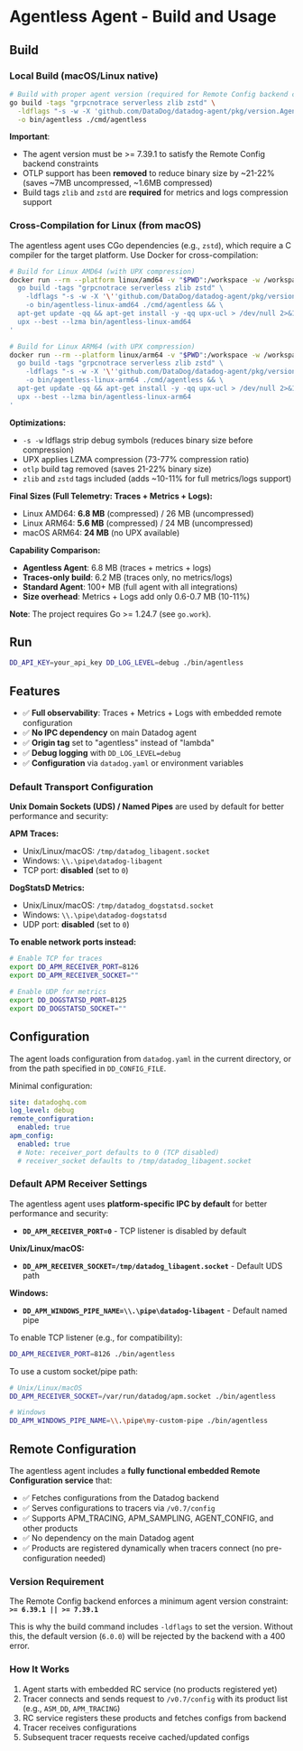 # Agentless Agent - Build and Usage

## Build

### Local Build (macOS/Linux native)

```bash
# Build with proper agent version (required for Remote Config backend compatibility)
go build -tags "grpcnotrace serverless zlib zstd" \
  -ldflags "-s -w -X 'github.com/DataDog/datadog-agent/pkg/version.AgentVersion=7.60.0'" \
  -o bin/agentless ./cmd/agentless
```

**Important**: 
- The agent version must be >= 7.39.1 to satisfy the Remote Config backend constraints
- OTLP support has been **removed** to reduce binary size by ~21-22% (saves ~7MB uncompressed, ~1.6MB compressed)
- Build tags `zlib` and `zstd` are **required** for metrics and logs compression support

### Cross-Compilation for Linux (from macOS)

The agentless agent uses CGo dependencies (e.g., `zstd`), which require a C compiler for the target platform. Use Docker for cross-compilation:

```bash
# Build for Linux AMD64 (with UPX compression)
docker run --rm --platform linux/amd64 -v "$PWD":/workspace -w /workspace golang:1.24 bash -c '
  go build -tags "grpcnotrace serverless zlib zstd" \
    -ldflags "-s -w -X '\''github.com/DataDog/datadog-agent/pkg/version.AgentVersion=7.60.0'\''" \
    -o bin/agentless-linux-amd64 ./cmd/agentless && \
  apt-get update -qq && apt-get install -y -qq upx-ucl > /dev/null 2>&1 && \
  upx --best --lzma bin/agentless-linux-amd64
'

# Build for Linux ARM64 (with UPX compression)
docker run --rm --platform linux/arm64 -v "$PWD":/workspace -w /workspace golang:1.24 bash -c '
  go build -tags "grpcnotrace serverless zlib zstd" \
    -ldflags "-s -w -X '\''github.com/DataDog/datadog-agent/pkg/version.AgentVersion=7.60.0'\''" \
    -o bin/agentless-linux-arm64 ./cmd/agentless && \
  apt-get update -qq && apt-get install -y -qq upx-ucl > /dev/null 2>&1 && \
  upx --best --lzma bin/agentless-linux-arm64
'
```

**Optimizations:**
- `-s -w` ldflags strip debug symbols (reduces binary size before compression)
- UPX applies LZMA compression (73-77% compression ratio)
- `otlp` build tag removed (saves 21-22% binary size)
- `zlib` and `zstd` tags included (adds ~10-11% for full metrics/logs support)

**Final Sizes (Full Telemetry: Traces + Metrics + Logs):**
- Linux AMD64: **6.8 MB** (compressed) / 26 MB (uncompressed)
- Linux ARM64: **5.6 MB** (compressed) / 24 MB (uncompressed)
- macOS ARM64: **24 MB** (no UPX available)

**Capability Comparison:**
- **Agentless Agent**: 6.8 MB (traces + metrics + logs)
- **Traces-only build**: 6.2 MB (traces only, no metrics/logs)
- **Standard Agent**: 100+ MB (full agent with all integrations)
- **Size overhead**: Metrics + Logs add only 0.6-0.7 MB (10-11%)

**Note**: The project requires Go >= 1.24.7 (see `go.work`).

## Run

```bash
DD_API_KEY=your_api_key DD_LOG_LEVEL=debug ./bin/agentless
```

## Features

- ✅ **Full observability**: Traces + Metrics + Logs with embedded remote configuration
- ✅ **No IPC dependency** on main Datadog agent  
- ✅ **Origin tag** set to "agentless" instead of "lambda"
- ✅ **Debug logging** with `DD_LOG_LEVEL=debug`
- ✅ **Configuration** via `datadog.yaml` or environment variables

### Default Transport Configuration

**Unix Domain Sockets (UDS) / Named Pipes** are used by default for better performance and security:

**APM Traces:**
- Unix/Linux/macOS: `/tmp/datadog_libagent.socket`
- Windows: `\\.\pipe\datadog-libagent`
- TCP port: **disabled** (set to `0`)

**DogStatsD Metrics:**
- Unix/Linux/macOS: `/tmp/datadog_dogstatsd.socket`
- Windows: `\\.\pipe\datadog-dogstatsd`
- UDP port: **disabled** (set to `0`)

**To enable network ports instead:**
```bash
# Enable TCP for traces
export DD_APM_RECEIVER_PORT=8126
export DD_APM_RECEIVER_SOCKET=""

# Enable UDP for metrics
export DD_DOGSTATSD_PORT=8125
export DD_DOGSTATSD_SOCKET=""
```

## Configuration

The agent loads configuration from `datadog.yaml` in the current directory, or from the path specified in `DD_CONFIG_FILE`.

Minimal configuration:
```yaml
site: datadoghq.com
log_level: debug
remote_configuration:
  enabled: true
apm_config:
  enabled: true
  # Note: receiver_port defaults to 0 (TCP disabled)
  # receiver_socket defaults to /tmp/datadog_libagent.socket
```

### Default APM Receiver Settings

The agentless agent uses **platform-specific IPC by default** for better performance and security:

- **`DD_APM_RECEIVER_PORT=0`** - TCP listener is disabled by default

**Unix/Linux/macOS:**
- **`DD_APM_RECEIVER_SOCKET=/tmp/datadog_libagent.socket`** - Default UDS path

**Windows:**
- **`DD_APM_WINDOWS_PIPE_NAME=\\.\pipe\datadog-libagent`** - Default named pipe

To enable TCP listener (e.g., for compatibility):
```bash
DD_APM_RECEIVER_PORT=8126 ./bin/agentless
```

To use a custom socket/pipe path:
```bash
# Unix/Linux/macOS
DD_APM_RECEIVER_SOCKET=/var/run/datadog/apm.socket ./bin/agentless

# Windows
DD_APM_WINDOWS_PIPE_NAME=\\.\pipe\my-custom-pipe ./bin/agentless
```

## Remote Configuration

The agentless agent includes a **fully functional embedded Remote Configuration service** that:
- ✅ Fetches configurations from the Datadog backend
- ✅ Serves configurations to tracers via `/v0.7/config`
- ✅ Supports APM_TRACING, APM_SAMPLING, AGENT_CONFIG, and other products
- ✅ No dependency on the main Datadog agent
- ✅ Products are registered dynamically when tracers connect (no pre-configuration needed)

### Version Requirement

The Remote Config backend enforces a minimum agent version constraint: **`>= 6.39.1 || >= 7.39.1`**

This is why the build command includes `-ldflags` to set the version. Without this, the default version (`6.0.0`) will be rejected by the backend with a 400 error.

### How It Works

1. Agent starts with embedded RC service (no products registered yet)
2. Tracer connects and sends request to `/v0.7/config` with its product list (e.g., `ASM_DD`, `APM_TRACING`)
3. RC service registers these products and fetches configs from backend
4. Tracer receives configurations
5. Subsequent tracer requests receive cached/updated configs
